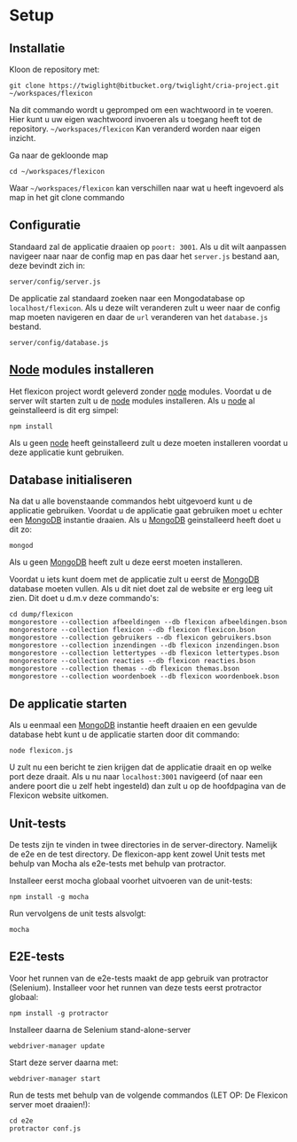 Setup
=====
Installatie
----------------------------

Kloon de repository met:

```
git clone https://twiglight@bitbucket.org/twiglight/cria-project.git ~/workspaces/flexicon
```

Na dit commando wordt u gepromped om een wachtwoord in te voeren. Hier kunt u uw eigen wachtwoord invoeren als u toegang heeft tot de repository.
```~/workspaces/flexicon``` Kan veranderd worden naar eigen inzicht.

Ga naar de gekloonde map

```
cd ~/workspaces/flexicon
```

Waar ```~/workspaces/flexicon``` kan verschillen naar wat u heeft ingevoerd als map in het git clone commando

Configuratie
----------
Standaard zal de applicatie draaien op ```poort: 3001```. Als u dit wilt aanpassen navigeer naar naar de 
config map en pas daar het ```server.js``` bestand aan, deze bevindt zich in:

```
server/config/server.js
```

De applicatie zal standaard zoeken naar een Mongodatabase op ```localhost/flexicon```. Als u deze wilt veranderen 
zult u weer naar de config map moeten navigeren en daar de ```url``` veranderen van het ```database.js``` bestand.

```
server/config/database.js
```

[Node](http://nodejs.org/) modules installeren
----------
Het flexicon project wordt geleverd zonder [node](http://nodejs.org/) modules. Voordat u de server wilt starten zult u de [node](http://nodejs.org/) modules 
installeren. Als u [node](http://nodejs.org/) al geinstalleerd is dit erg simpel:

```
npm install
```

Als u geen [node](http://nodejs.org/) heeft geinstalleerd zult u deze moeten installeren voordat u deze applicatie kunt gebruiken.

Database initialiseren
----------
Na dat u alle bovenstaande commandos hebt uitgevoerd kunt u de applicatie gebruiken. Voordat u de applicatie gaat gebruiken 
moet u echter een [MongoDB](http://www.mongodb.org/) instantie draaien. Als u [MongoDB](http://www.mongodb.org/) geinstalleerd heeft doet u dit zo:

```
mongod
```

Als u geen [MongoDB](http://www.mongodb.org/) heeft zult u deze eerst moeten installeren.

Voordat u iets kunt doem met de applicatie zult u eerst de [MongoDB](http://www.mongodb.org/) database moeten vullen. Als u dit niet doet zal de website er erg leeg uit zien. Dit doet u d.m.v deze commando's:

```
cd dump/flexicon
mongorestore --collection afbeeldingen --db flexicon afbeeldingen.bson
mongorestore --collection flexicon --db flexicon flexicon.bson
mongorestore --collection gebruikers --db flexicon gebruikers.bson
mongorestore --collection inzendingen --db flexicon inzendingen.bson
mongorestore --collection lettertypes --db flexicon lettertypes.bson
mongorestore --collection reacties --db flexicon reacties.bson
mongorestore --collection themas --db flexicon themas.bson
mongorestore --collection woordenboek --db flexicon woordenboek.bson
```


De applicatie starten
----------


Als u eenmaal een [MongoDB](http://www.mongodb.org/) instantie heeft draaien en een gevulde database hebt kunt u de applicatie starten door dit commando:

```
node flexicon.js
```

U zult nu een bericht te zien krijgen dat de applicatie draait en op welke port deze draait. 
Als u nu naar ```localhost:3001``` navigeerd (of naar een andere poort die u zelf hebt ingesteld) dan zult u op de 
hoofdpagina van de Flexicon website uitkomen.


Unit-tests
----------


De tests zijn te vinden in twee directories in de server-directory. Namelijk de e2e en de test directory. De flexicon-app kent zowel Unit tests met behulp van Mocha als
e2e-tests met behulp van protractor.

Installeer eerst mocha globaal voorhet uitvoeren van de unit-tests:

```
npm install -g mocha

```

Run vervolgens de unit tests alsvolgt:

```
mocha
```

E2E-tests
----------

Voor het runnen van de e2e-tests maakt de app gebruik van protractor (Selenium).
Installeer voor het runnen van deze tests eerst protractor globaal:

```
npm install -g protractor

```
Installeer daarna de Selenium stand-alone-server

```
webdriver-manager update

```
Start deze server daarna met:

```
webdriver-manager start

```

Run de tests met behulp van de volgende commandos (LET OP: De Flexicon server moet draaien!):

```
cd e2e
protractor conf.js

```